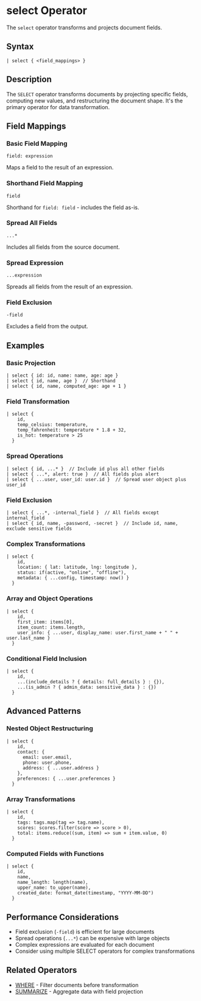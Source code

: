 # select Operator

The `select` operator transforms and projects document fields.

## Syntax

```jsonjet
| select { <field_mappings> }
```

## Description

The `SELECT` operator transforms documents by projecting specific fields, computing new values, and restructuring the document shape. It's the primary operator for data transformation.

## Field Mappings

### Basic Field Mapping

```jsonjet
field: expression
```

Maps a field to the result of an expression.

### Shorthand Field Mapping

```jsonjet
field
```

Shorthand for `field: field` - includes the field as-is.

### Spread All Fields

```jsonjet
...*
```

Includes all fields from the source document.

### Spread Expression

```jsonjet
...expression
```

Spreads all fields from the result of an expression.

### Field Exclusion

```jsonjet
-field
```

Excludes a field from the output.

## Examples

### Basic Projection

```jsonjet
| select { id: id, name: name, age: age }
| select { id, name, age }  // Shorthand
| select { id, name, computed_age: age + 1 }
```

### Field Transformation

```jsonjet
| select { 
    id, 
    temp_celsius: temperature,
    temp_fahrenheit: temperature * 1.8 + 32,
    is_hot: temperature > 25
  }
```

### Spread Operations

```jsonjet
| select { id, ...* }  // Include id plus all other fields
| select { ...*, alert: true }  // All fields plus alert
| select { ...user, user_id: user.id }  // Spread user object plus user_id
```

### Field Exclusion

```jsonjet
| select { ...*, -internal_field }  // All fields except internal_field
| select { id, name, -password, -secret }  // Include id, name, exclude sensitive fields
```

### Complex Transformations

```jsonjet
| select {
    id,
    location: { lat: latitude, lng: longitude },
    status: if(active, "online", "offline"),
    metadata: { ...config, timestamp: now() }
  }
```

### Array and Object Operations

```jsonjet
| select {
    id,
    first_item: items[0],
    item_count: items.length,
    user_info: { ...user, display_name: user.first_name + " " + user.last_name }
  }
```

### Conditional Field Inclusion

```jsonjet
| select {
    id,
    ...(include_details ? { details: full_details } : {}),
    ...(is_admin ? { admin_data: sensitive_data } : {})
  }
```

## Advanced Patterns

### Nested Object Restructuring

```jsonjet
| select {
    id,
    contact: {
      email: user.email,
      phone: user.phone,
      address: { ...user.address }
    },
    preferences: { ...user.preferences }
  }
```

### Array Transformations

```jsonjet
| select {
    id,
    tags: tags.map(tag => tag.name),
    scores: scores.filter(score => score > 0),
    total: items.reduce((sum, item) => sum + item.value, 0)
  }
```

### Computed Fields with Functions

```jsonjet
| select {
    id,
    name,
    name_length: length(name),
    upper_name: to_upper(name),
    created_date: format_date(timestamp, "YYYY-MM-DD")
  }
```

## Performance Considerations

- Field exclusion (`-field`) is efficient for large documents
- Spread operations (`...*`) can be expensive with large objects
- Complex expressions are evaluated for each document
- Consider using multiple SELECT operators for complex transformations

## Related Operators

- [WHERE](./where.md) - Filter documents before transformation
- [SUMMARIZE](./summarize.md) - Aggregate data with field projection 